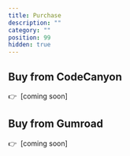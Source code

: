 ```yaml
---
title: Purchase
description: ""
category: ""
position: 99
hidden: true
---
```


## Buy from CodeCanyon

👉&nbsp; [coming soon]

## Buy from Gumroad

👉&nbsp; [coming soon]
